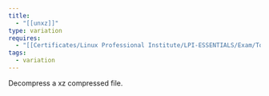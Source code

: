 ```yaml
---
title:
  - "[[unxz]]"
type: variation
requires:
  - "[[Certificates/Linux Professional Institute/LPI-ESSENTIALS/Exam/Topics/Extensions (dot.files)/storage optimization/xz]]"
tags:
  - variation
---
```

Decompress a xz compressed file.